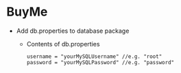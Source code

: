 # BuyMe
* Add db.properties to database package

  * Contents of db.properties

    ```
    username = "yourMySQLUsername" //e.g. "root"
    password = "yourMySQLPassword" //e.g. "password"
    ```